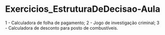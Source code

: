 # Exercicios_EstruturaDeDecisao-Aula

1 - Calculadora de folha de pagamento;
2 - Jogo de investigação criminal;
3 - Calculadora de desconto para posto de combustíveis.
